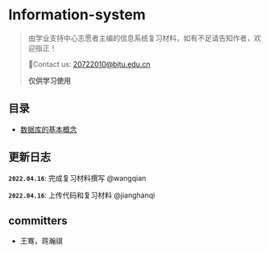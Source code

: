 # Information-system

>由学业支持中心志愿者主编的信息系统复习材料，如有不足请告知作者，欢迎指正！
>
>📮Contact us: 20722010@bjtu.edu.cn 
> 
>**仅供学习使用**
> 
> 
## 目录
* [数据库的基本概念](https://github.com/BJTU-ASC/Java-tutorial/blob/main/Source%20code/HelloWorld.java)



## 更新日志

**`2022.04.16`**: 完成复习材料撰写 @wangqian

**`2022.04.16`**: 上传代码和复习材料 @jianghanqi


## committers

* 王骞，蒋瀚祺

